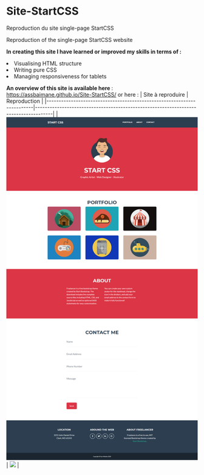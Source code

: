 # Site-StartCSS
Reproduction du site single-page StartCSS

Reproduction of the single-page StartCSS website

<b>In creating this site I have learned or improved my skills in terms of :</b>
<li>Visualising HTML structure
<li>Writing pure CSS
<li>Managing responsiveness for tablets

<b>An overview of this site is available here </b>: https://assbaimane.github.io/Site-StartCSS/
or here :
|                            Site à reproduire                           |                                 Reproduction                                        |
|------------------------------------------------------------------------|-------------------------------------------------------------------------------------|
| <img src="./Aperçu/scheenshot.png" width="600"> | <img src="./Aperçu/StartCSS_Reproduction.png" width="600"> |
